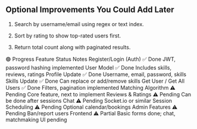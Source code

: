## Optional Improvements You Could Add Later

1. Search by username/email using regex or text index.

2. Sort by rating to show top-rated users first.

3. Return total count along with paginated results.

🟢 Progress
Feature	Status	Notes
Register/Login (Auth)	✅ Done	JWT, password hashing implemented
User Model	✅ Done	Includes skills, reviews, ratings
Profile Update	✅ Done	Username, email, password, skills
Skills Update	✅ Done	Can replace or add/remove skills
Get User / Get All Users	✅ Done	Filters, pagination implemented
Matching Algorithm	⚠️ Pending	Core feature, next to implement
Reviews & Ratings	⚠️ Pending	Can be done after sessions
Chat	⚠️ Pending	Socket.io or similar
Session Scheduling	⚠️ Pending	Optional calendar/bookings
Admin Features	⚠️ Pending	Ban/report users
Frontend	⚠️ Partial	Basic forms done; chat, matchmaking UI pending